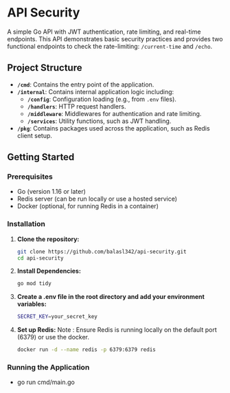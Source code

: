 # API Security

A simple Go API with JWT authentication, rate limiting, and real-time endpoints. This API demonstrates basic security practices and provides two functional endpoints to check the rate-limiting: `/current-time` and `/echo`.

## Project Structure

- **`/cmd`**: Contains the entry point of the application.
- **`/internal`**: Contains internal application logic including:
  - **`/config`**: Configuration loading (e.g., from `.env` files).
  - **`/handlers`**: HTTP request handlers.
  - **`/middleware`**: Middlewares for authentication and rate limiting.
  - **`/services`**: Utility functions, such as JWT handling.
- **`/pkg`**: Contains packages used across the application, such as Redis client setup.

## Getting Started

### Prerequisites

- Go (version 1.16 or later)
- Redis server (can be run locally or use a hosted service)
- Docker (optional, for running Redis in a container)

### Installation

1. **Clone the repository:**

   ```sh
   git clone https://github.com/balasl342/api-security.git
   cd api-security

2. **Install Dependencies:**

    ```sh
    go mod tidy

3. **Create a .env file in the root directory and add your environment variables:**

    ```sh
    SECRET_KEY=your_secret_key

4. **Set up Redis:**
    Note : Ensure Redis is running locally on the default port (6379) or use the docker.
    ```sh
    docker run -d --name redis -p 6379:6379 redis

### Running the Application
- go run cmd/main.go

